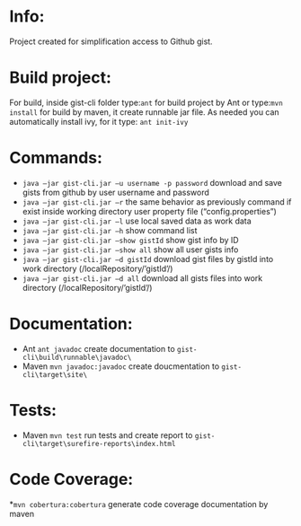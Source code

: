 ﻿Info:
=========
Project created for simplification access to Github gist.


Build project:
=========
For build, inside gist-cli folder type:`ant` for build project by Ant or type:`mvn install` for build by maven, it create runnable jar file. As needed you can automatically install ivy, for it type: `ant init-ivy`


Сommands:
=========
* `java –jar gist-cli.jar –u username -p password` download and save gists from github by user username and password
* `java –jar gist-cli.jar –r` the same behavior as previously command if exist inside working directory user property file (“config.properties”)
* `java –jar gist-cli.jar –l` use local saved data as work data
* `java –jar gist-cli.jar –h` show command list
* `java –jar gist-cli.jar –show gistId` show gist info by ID
* `java –jar gist-cli.jar –show all` show all user gists info
* `java –jar gist-cli.jar –d gistId` download gist files by gistId into work directory (/localRepository/’gistId’/)
* `java –jar gist-cli.jar –d all` download all gists files into work directory  (/localRepository/’gistId’/)


Documentation:
=========
* Ant `ant javadoc` create documentation to `gist-cli\build\runnable\javadoc\`
* Maven  `mvn javadoc:javadoc` create doucmentation to `gist-cli\target\site\`


Tests:
=========
* Maven  `mvn test` run tests and create report to `gist-cli\target\surefire-reports\index.html`


Code Coverage:
=========
*`mvn cobertura:cobertura` generate code coverage documentation by maven
